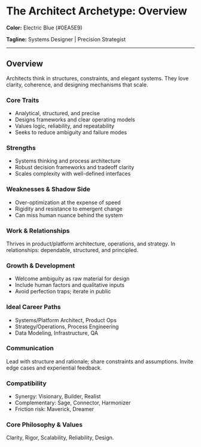 # The Architect Archetype: Overview

**Color:** Electric Blue (#0EA5E9)

**Tagline:** Systems Designer | Precision Strategist

---

## Overview

Architects think in structures, constraints, and elegant systems. They love clarity, coherence, and designing mechanisms that scale.

### Core Traits

- Analytical, structured, and precise
- Designs frameworks and clear operating models
- Values logic, reliability, and repeatability
- Seeks to reduce ambiguity and failure modes

### Strengths

- Systems thinking and process architecture
- Robust decision frameworks and tradeoff clarity
- Scales complexity with well-defined interfaces

### Weaknesses & Shadow Side

- Over-optimization at the expense of speed
- Rigidity and resistance to emergent change
- Can miss human nuance behind the system

### Work & Relationships

Thrives in product/platform architecture, operations, and strategy. In relationships: dependable, structured, and principled.

### Growth & Development

- Welcome ambiguity as raw material for design
- Include human factors and qualitative inputs
- Avoid perfection traps; iterate in public

### Ideal Career Paths

- Systems/Platform Architect, Product Ops
- Strategy/Operations, Process Engineering
- Data Modeling, Infrastructure, QA

### Communication

Lead with structure and rationale; share constraints and assumptions. Invite edge cases and experiential feedback.

### Compatibility

- Synergy: Visionary, Builder, Realist
- Complementary: Sage, Connector, Harmonizer
- Friction risk: Maverick, Dreamer

### Core Philosophy & Values

Clarity, Rigor, Scalability, Reliability, Design.
